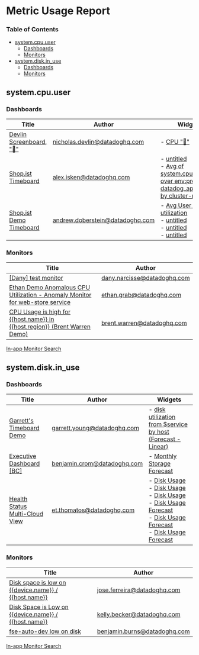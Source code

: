 # Metric Usage Report

### Table of Contents
- [system.cpu.user](#systemcpuuser)
  - [Dashboards](#dashboards-1)
  - [Monitors](#monitors-1)
- [system.disk.in_use](#systemdiskin-use)
  - [Dashboards](#dashboards-2)
  - [Monitors](#monitors-2)

## system.cpu.user

### Dashboards

| Title | Author | Widgets |
|-|-|-|
| [Devlin Screenboard, "🐶"](https://app.datadoghq.com/dashboard/edf-ahb-7ab/devlin-screenboard) | nicholas.devlin@datadoghq.com | - [CPU "🐶"](https://app.datadoghq.com/dashboard/edf-ahb-7ab/devlin-screenboard?fullscreen_widget=2457158628141370) |
| [Shop.ist Timeboard](https://app.datadoghq.com/dashboard/smx-5hf-wd9/shopist-timeboard) | alex.isken@datadoghq.com | - [untitled](https://app.datadoghq.com/dashboard/smx-5hf-wd9/shopist-timeboard?fullscreen_widget=4605663016045112)<br> - [Avg of system.cpu.user over env:prod, datadog_app:shopist by cluster-name](https://app.datadoghq.com/dashboard/smx-5hf-wd9/shopist-timeboard?fullscreen_widget=4078487646149228) |
| [Shop.ist Demo Timeboard](https://app.datadoghq.com/dashboard/a5s-d72-bx2/shopist-demo-timeboard) | andrew.doberstein@datadoghq.com | - [Avg User CPU utilization](https://app.datadoghq.com/dashboard/a5s-d72-bx2/shopist-demo-timeboard?fullscreen_widget=4674874774592230)<br> - [untitled](https://app.datadoghq.com/dashboard/a5s-d72-bx2/shopist-demo-timeboard?fullscreen_widget=5950936839155228)<br> - [untitled](https://app.datadoghq.com/dashboard/a5s-d72-bx2/shopist-demo-timeboard?fullscreen_widget=4035130484556644)<br> - [untitled](https://app.datadoghq.com/dashboard/a5s-d72-bx2/shopist-demo-timeboard?fullscreen_widget=8516238246795198) |

### Monitors

| Title | Author |
|-|-|
| [[Dany] test monitor](https://app.datadoghq.com/monitors/34435497) | dany.narcisse@datadoghq.com |
| [Ethan Demo Anomalous CPU Utilization - Anomaly Monitor for web-store service](https://app.datadoghq.com/monitors/32237385) | ethan.grab@datadoghq.com |
| [CPU Usage is high for {{host.name}} in {{host.region}}  (Brent Warren Demo)](https://app.datadoghq.com/monitors/32380160) | brent.warren@datadoghq.com |

[In-app Monitor Search](https://app.datadoghq.com/monitors/manage?q=metric%3A%22system.cpu.user%22)

## system.disk.in_use

### Dashboards

| Title | Author | Widgets |
|-|-|-|
| [Garrett's Timeboard Demo](https://app.datadoghq.com/dashboard/r5y-wbu-6qk/garretts-timeboard-demo) | garrett.young@datadoghq.com | - [disk utilization from $service by host (Forecast - Linear)](https://app.datadoghq.com/dashboard/r5y-wbu-6qk/garretts-timeboard-demo?fullscreen_widget=7061463199094440) |
| [Executive Dashboard [BC]](https://app.datadoghq.com/dashboard/zht-wg3-cjv/executive-dashboard-bc) | benjamin.crom@datadoghq.com | - [Monthly Storage Forecast](https://app.datadoghq.com/dashboard/zht-wg3-cjv/executive-dashboard-bc?fullscreen_widget=21) |
| [Health Status Multi-Cloud View](https://app.datadoghq.com/dashboard/xpx-vub-ehw/health-status-multi-cloud-view) | et.thomatos@datadoghq.com | - [Disk Usage](https://app.datadoghq.com/dashboard/xpx-vub-ehw/health-status-multi-cloud-view?fullscreen_widget=2116455955015609)<br> - [Disk Usage](https://app.datadoghq.com/dashboard/xpx-vub-ehw/health-status-multi-cloud-view?fullscreen_widget=6471917436048856)<br> - [Disk Usage](https://app.datadoghq.com/dashboard/xpx-vub-ehw/health-status-multi-cloud-view?fullscreen_widget=2010546731394720)<br> - [Disk Usage Forecast](https://app.datadoghq.com/dashboard/xpx-vub-ehw/health-status-multi-cloud-view?fullscreen_widget=7872394918541564)<br> - [Disk Usage Forecast](https://app.datadoghq.com/dashboard/xpx-vub-ehw/health-status-multi-cloud-view?fullscreen_widget=3051320295940886)<br> - [Disk Usage Forecast](https://app.datadoghq.com/dashboard/xpx-vub-ehw/health-status-multi-cloud-view?fullscreen_widget=744618207062518) |

### Monitors

| Title | Author |
|-|-|
| [Disk space is low on {{device.name}} / {{host.name}}](https://app.datadoghq.com/monitors/31953676) | jose.ferreira@datadoghq.com |
| [Disk Space is Low on {{device.name}} / {{host.name}}](https://app.datadoghq.com/monitors/33442485) | kelly.becker@datadoghq.com |
| [fse-auto-dev low on disk](https://app.datadoghq.com/monitors/10928580) | benjamin.burns@datadoghq.com |

[In-app Monitor Search](https://app.datadoghq.com/monitors/manage?q=metric%3A%22system.disk.in_use%22)

